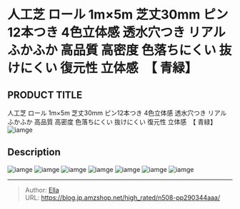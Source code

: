 # 人工芝 ロール 1m×5m 芝丈30mm ピン12本つき 4色立体感 透水穴つき リアル ふかふか 高品質 高密度 色落ちにくい 抜けにくい 復元性 立体感　【 青緑】


## PRODUCT TITLE 

人工芝 ロール 1m×5m 芝丈30mm ピン12本つき 4色立体感 透水穴つき リアル ふかふか 高品質 高密度 色落ちにくい 抜けにくい 復元性 立体感　【 青緑】![iamge](https://b2bfiles1.gigab2b.cn/image/wkseller/304/人工芝/20200816_d5d7083df514bd3b90217df7bd6b0de4.jpg)

## Description











![iamge](https://b2bfiles1.gigab2b.cn/image/wkseller/304/人工芝/20200816_e5d5d648a178f5b542ea140e891cabab.JPG)
![iamge](https://b2bfiles1.gigab2b.cn/image/wkseller/304/人工芝/20200816_d63bdac4ff3a6e8fdb940f73aa375458.jpg)
![iamge](https://b2bfiles1.gigab2b.cn/image/wkseller/304/人工芝/20200816_3ca47f79cc2b60b30e8ce77ab513c594.jpg)
![iamge](https://b2bfiles1.gigab2b.cn/image/wkseller/304/人工芝/20200816_a3ce1239ff542d4e9545d5352db3a58d.JPG)
![iamge](https://b2bfiles1.gigab2b.cn/image/wkseller/304/人工芝/20200816_55dbe3a98177ed99437084b7dde9790f.jpg)
![iamge](https://b2bfiles1.gigab2b.cn/image/wkseller/304/人工芝/20200816_3637ce4cdadff6598183b44d79e4d019.jpg)
![iamge](https://b2bfiles1.gigab2b.cn/image/wkseller/304/人工芝/20200816_5090ff038bc63b5ae0f45ff83b16e557.JPG)


---

> Author: [Ella](https://blog.jp.amzshop.net/)  
> URL: https://blog.jp.amzshop.net/high_rated/n508-pp290344aaa/  

